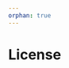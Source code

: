 ```yaml
---
orphan: true
---
```


# License

```{include} ../LICENSE

```
                                                                                                                                                                                                                                                                                                                                                                                                      